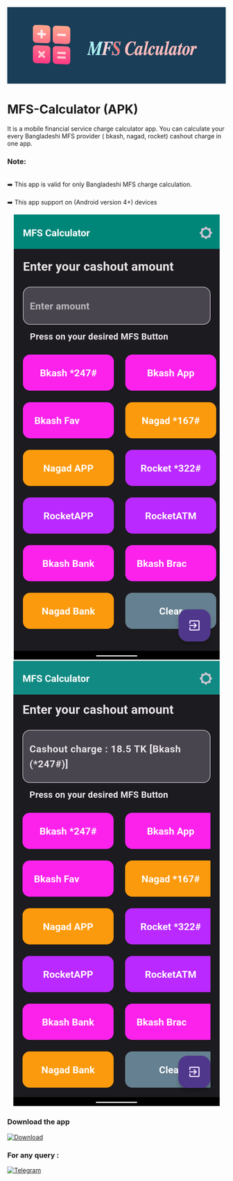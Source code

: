 <div aligb = "center">

<img src = "https://github.com/nh-404/MFS-Calculator/blob/1f0755fe076a9cd369f32cd703c07157036fe3ca/mfsCal.png">

</div>

# MFS-Calculator (APK)

It is a mobile financial service charge calculator app. You can calculate your every Bangladeshi MFS provider ( bkash, nagad, rocket) cashout charge in one app.

### Note:

<br> ➡️ This app is valid for only Bangladeshi MFS charge calculation. </br>
<br> ➡️ This app support on (Android version 4+) devices 


<div align= "center">
  
<img src = "MFSCALC_UI.png">
<img src = "MFSCALC_UI2.png">
 
</div>

### Download the app

[![Download](https://img.shields.io/badge/Download-brightgreen)](https://drive.google.com/file/d/1Zzjlu8zHsqkKT1pzSmu-DgDbKvnFCCeo/view?usp=drive_link)
  
### For any query :

[![Telegram](https://img.shields.io/badge/Telegram-blue?style=for-the-badge&logo=telegram&logoColor=white)](https://t.me/nh_404)

